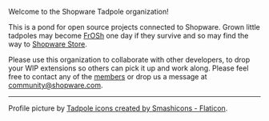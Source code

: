Welcome to the Shopware Tadpole organization!

This is a pond for open source projects connected to Shopware. Grown little tadpoles may become [FrOSh](https://github.com/friendsofshopware) one day if they survive and so may find the way to [Shopware Store](https://store.shopware.com/).

Please use this organization to collaborate with other developers, to drop your WIP extensions so others can pick it up and work along. Please feel free to contact any of the [members](https://github.com/orgs/shopware-tadpole/people) or drop us a message at [community@shopware.com](mailto:community@shopware.com).

---

<span style="font-size:1em;">Profile picture by [Tadpole icons created by Smashicons - Flaticon](https://www.flaticon.com/free-icons/tadpole).</span>
